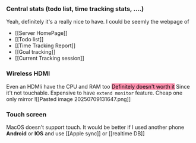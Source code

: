 ### Central stats (todo list, time tracking stats, ....)
Yeah, definitely it's a really nice to have.
I could be seemly the webpage of
- [[Server HomePage]]
- [[Todo list]]
- [[Time Tracking Report]]
- [[Goal tracking]]
- [[Current Tracking session]]
### Wireless HDMI
Even an HDMIi have the CPU and RAM too
<mark style="background: #FF5582A6;">Definitely doesn't worth it</mark>
Since it't not touchable. 
Expensive to have `extend monitor` feature. Cheap one only mirror
![[Pasted image 20250709131647.png]]

### Touch screen
MacOS doesn't support touch.
It would be better if I used another phone **Android** or **IOS** and use [[Apple sync]] or [[realtime DB]]

